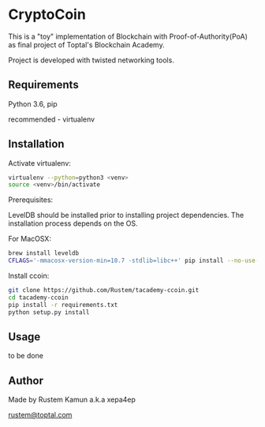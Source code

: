 # CryptoCoin

This is a "toy" implementation of Blockchain with Proof-of-Authority(PoA) as final project
of Toptal's Blockchain Academy. 

Project is developed with twisted networking tools.



## Requirements

Python 3.6, pip

recommended - virtualenv

## Installation

Activate virtualenv:
```bash
virtualenv --python=python3 <venv>
source <venv>/bin/activate
```

Prerequisites:

LevelDB should be installed prior to installing project dependencies. The installation
process depends on the OS.

For MacOSX:
```bash
brew install leveldb
CFLAGS='-mmacosx-version-min=10.7 -stdlib=libc++' pip install --no-use-wheel plyvel
```

Install ccoin:
```bash
git clone https://github.com/Rustem/tacademy-ccoin.git
cd tacademy-ccoin
pip install -r requirements.txt
python setup.py install
```

## Usage
to be done

## Author

Made by Rustem Kamun a.k.a xepa4ep

rustem@toptal.com
